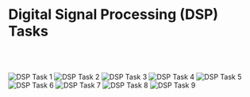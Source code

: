 # Digital Signal Processing (DSP) Tasks

<br>

<br>




![DSP Task 1](https://github.com/Hossam-H22/DSP_Tasks/assets/88390970/654b6b11-e6c4-4ad5-ad90-95baf8c568f0)
![DSP Task 2](https://github.com/Hossam-H22/DSP_Tasks/assets/88390970/da38e4cb-a887-4b10-b7a2-35377999d0d4)
![DSP Task 3](https://github.com/Hossam-H22/DSP_Tasks/assets/88390970/63adeace-17b5-4c2a-8fe1-4558a829edf0)
![DSP Task 4](https://github.com/Hossam-H22/DSP_Tasks/assets/88390970/67337518-53d0-42d9-86e3-1ab0d5f3b86b)
![DSP Task 5](https://github.com/Hossam-H22/DSP_Tasks/assets/88390970/a33703f3-3ae2-4a0c-9a4e-77d6dd4a8292)
![DSP Task 6](https://github.com/Hossam-H22/DSP_Tasks/assets/88390970/542a1030-5412-43ca-9bbf-d36d0db5be75)
![DSP Task 7](https://github.com/Hossam-H22/DSP_Tasks/assets/88390970/61be4307-f146-43ce-9b5d-f9ea1723f801)
![DSP Task 8](https://github.com/Hossam-H22/DSP_Tasks/assets/88390970/1b8bf191-228d-4b41-84f3-8dfc115f5a08)
![DSP Task 9](https://github.com/Hossam-H22/DSP_Tasks/assets/88390970/b957a036-2a5e-4979-b532-b0612561cc54)







<!--
![task1_1](https://github.com/Hossam-H22/DSP_Tasks/assets/88390970/d5addbbe-9a9b-499f-a78f-13529728702e)
![task1_2](https://github.com/Hossam-H22/DSP_Tasks/assets/88390970/6a2602e2-880c-4ba0-b2f7-d6d055301255)
![task2_1](https://github.com/Hossam-H22/DSP_Tasks/assets/88390970/189714f4-2e58-48d7-bdf8-91afc3b837f6)
![task2_2](https://github.com/Hossam-H22/DSP_Tasks/assets/88390970/d50ce583-856f-4162-bc18-5624deff36cc)
![task3_1](https://github.com/Hossam-H22/DSP_Tasks/assets/88390970/4f4810c9-eed4-4895-9912-bd20ef8cf4b5)
![task3_2](https://github.com/Hossam-H22/DSP_Tasks/assets/88390970/c3bd2912-ac8d-4789-ae4d-585b4153baf7)
![task3_3](https://github.com/Hossam-H22/DSP_Tasks/assets/88390970/f9cc678c-5921-4418-8477-dfa58397e587)
![task4_1](https://github.com/Hossam-H22/DSP_Tasks/assets/88390970/a31f441b-21e3-4f0c-81be-1552d8435e62)
![task4_2](https://github.com/Hossam-H22/DSP_Tasks/assets/88390970/4ccbba51-8f3d-4348-84a3-9442af181f81)
![task5_1](https://github.com/Hossam-H22/DSP_Tasks/assets/88390970/53c29a2e-5afc-4c11-a640-d40ad0cd6d08)
![task5_2](https://github.com/Hossam-H22/DSP_Tasks/assets/88390970/312ad239-eb04-4a5b-bd24-b99157c3c8bc)
![task6_1](https://github.com/Hossam-H22/DSP_Tasks/assets/88390970/be78b960-ec53-4ee4-beae-ba83d524fb29)
![task6_2](https://github.com/Hossam-H22/DSP_Tasks/assets/88390970/5076d227-63d3-4cea-ba49-cffa0d5e5c0e)
![task7_1](https://github.com/Hossam-H22/DSP_Tasks/assets/88390970/7a1a505e-c534-470b-ac6d-1c16ec8a8d63)
![task7_2](https://github.com/Hossam-H22/DSP_Tasks/assets/88390970/ef834379-6c42-4a5e-ac6b-7d0b139c6c7f)
![task8_1](https://github.com/Hossam-H22/DSP_Tasks/assets/88390970/98ebbfca-843b-4c50-83bd-26c3c5bcff8a)
![task8_2](https://github.com/Hossam-H22/DSP_Tasks/assets/88390970/d08ecf5d-6b74-488c-98de-c8c69fedd00c)
![task9_1](https://github.com/Hossam-H22/DSP_Tasks/assets/88390970/1079755c-c79a-42b6-bb23-175ac3e8c294)
![task9_2](https://github.com/Hossam-H22/DSP_Tasks/assets/88390970/64bfa55c-32b8-4b00-9bb7-382921ef9be5)
-->









